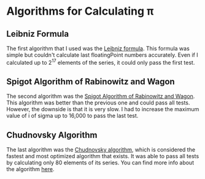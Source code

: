 # Algorithms for Calculating π

## Leibniz Formula

The first algorithm that I used was the [Leibniz formula](https://en.wikipedia.org/wiki/Leibniz_formula_for_%CF%80). This formula was simple but couldn't calculate last floatingPoint numbers accurately. Even if I calculated up to 2<sup>17</sup> elements of the series, it could only pass the first test.

## Spigot Algorithm of Rabinowitz and Wagon

The second algorithm was the [Spigot Algorithm of Rabinowitz and Wagon](https://www.cut-the-knot.org/Curriculum/Algorithms/SpigotForPi.shtml). This algorithm was better than the previous one and could pass all tests. However, the downside is that it is very slow. I had to increase the maximum value of i of sigma up to 16,000 to pass the last test.

## Chudnovsky Algorithm

The last algorithm was the [Chudnovsky algorithm](https://en.wikipedia.org/wiki/Chudnovsky_algorithm#:~:text=The%20Chudnovsky%20algorithm%20is%20a,on%20Ramanujan's%20%CF%80%20formulae), which is considered the fastest and most optimized algorithm that exists. It was able to pass all tests by calculating only 80 elements of its series. You can find more info about the algorithm [here](https://observablehq.com/@galopin/the-chudnovsky-algorithm-for-calculating-pi).
